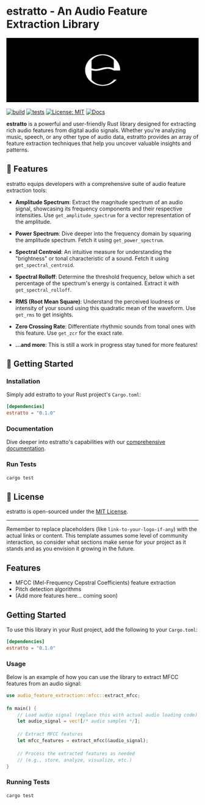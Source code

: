 # estratto - An Audio Feature Extraction Library

![estratto Logo](logo-banner.png)

[![build](https://github.com/AmberJBlue/estratto/actions/workflows/build.yml/badge.svg?branch=main)](https://github.com/AmberJBlue/estratto/actions/workflows/build.yml)
[![tests](https://github.com/AmberJBlue/estratto/actions/workflows/test.yml/badge.svg)](https://github.com/AmberJBlue/estratto/actions/workflows/test.yml)
[![License: MIT](https://img.shields.io/badge/license-MIT-blue.svg)](https://opensource.org/licenses/MIT)
[![Docs](https://img.shields.io/badge/docs-latest-blue.svg)](link-to-your-documentation-if-any)

**estratto** is a powerful and user-friendly Rust library designed for extracting rich audio features from digital audio signals. Whether you're analyzing music, speech, or any other type of audio data, estratto provides an array of feature extraction techniques that help you uncover valuable insights and patterns.

## 🎵 Features

estratto equips developers with a comprehensive suite of audio feature extraction tools:

- **Amplitude Spectrum**: Extract the magnitude spectrum of an audio signal, showcasing its frequency components and their respective intensities. Use `get_amplitude_spectrum` for a vector representation of the amplitude.

- **Power Spectrum**: Dive deeper into the frequency domain by squaring the amplitude spectrum. Fetch it using `get_power_spectrum`.

- **Spectral Centroid**: An intuitive measure for understanding the "brightness" or tonal characteristic of a sound. Fetch it using `get_spectral_centroid`.

- **Spectral Rolloff**: Determine the threshold frequency, below which a set percentage of the spectrum's energy is contained. Extract it with `get_spectral_rolloff`.

- **RMS (Root Mean Square)**: Understand the perceived loudness or intensity of your sound using this quadratic mean of the waveform. Use `get_rms` to get insights.

- **Zero Crossing Rate**: Differentiate rhythmic sounds from tonal ones with this feature. Use `get_zcr` for the exact rate.

- **...and more**: This is still a work in progress stay tuned for more features!


## 🚀 Getting Started

### Installation

Simply add estratto to your Rust project's `Cargo.toml`:

```toml
[dependencies]
estratto = "0.1.0"
```

### Documentation

Dive deeper into estratto's capabilities with our [comprehensive documentation](link-to-your-documentation).


### Run Tests

```sh
cargo test
```

## 📜 License

estratto is open-sourced under the [MIT License](https://opensource.org/licenses/MIT).

---

Remember to replace placeholders (like `link-to-your-logo-if-any`) with the actual links or content. This template assumes some level of community interaction, so consider what sections make sense for your project as it stands and as you envision it growing in the future.
## Features

- MFCC (Mel-Frequency Cepstral Coefficients) feature extraction
- Pitch detection algorithms
- (Add more features here... coming soon)

## Getting Started
To use this library in your Rust project, add the following to your `Cargo.toml`:

```toml
[dependencies]
estratto = "0.1.0"
```

### Usage
Below is an example of how you can use the library to extract MFCC features from an audio signal:

```rust
use audio_feature_extraction::mfcc::extract_mfcc;

fn main() {
    // Load audio signal (replace this with actual audio loading code)
    let audio_signal = vec![/* audio samples */];

    // Extract MFCC features
    let mfcc_features = extract_mfcc(&audio_signal);

    // Process the extracted features as needed
    // (e.g., store, analyze, visualize, etc.)
}
```

### Running Tests

```sh
cargo test
```
